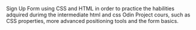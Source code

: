 Sign Up Form using CSS and HTML in order to practice the habilities adquired durimg the intermediate html and css Odin Project cours, such as 
CSS properties, more advanced positioning tools and the form basics.
